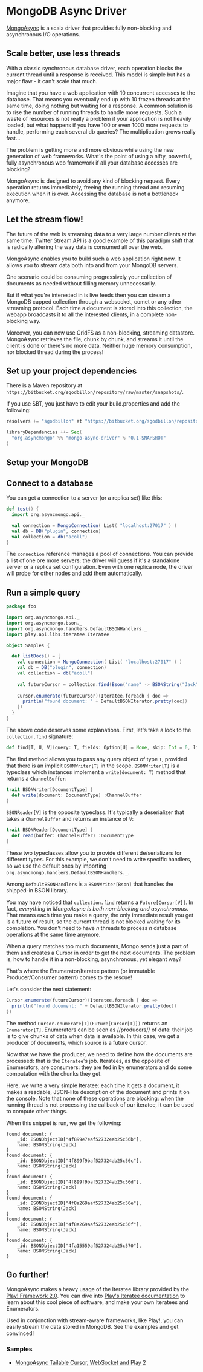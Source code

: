 # MongoDB Async Driver

[MongoAsync](https://github.com/zenexity/AsyncMongo/) is a scala driver that provides fully non-blocking and asynchronous I/O operations.

## Scale better, use less threads

With a classic synchronous database driver, each operation blocks the current thread until a response is received. This model is simple but has a major flaw - it can't scale that much.

Imagine that you have a web application with 10 concurrent accesses to the database. That means you eventually end up with 10 frozen threads at the same time, doing nothing but waiting for a response. A common solution is to rise the number of running threads to handle more requests. Such a waste of resources is not really a problem if your application is not heavily loaded, but what happens if you have 100 or even 1000 more requests to handle, performing each several db queries? The multiplication grows really fast...

The problem is getting more and more obvious while using the new generation of web frameworks. What's the point of using a nifty, powerful, fully asynchronous web framework if all your database accesses are blocking?

MongoAsync is designed to avoid any kind of blocking request. Every operation returns immediately, freeing the running thread and resuming execution when it is over. Accessing the database is not a bottleneck anymore.

## Let the stream flow!

The future of the web is streaming data to a very large number clients at the same time. Twitter Stream API is a good example of this paradigm shift that is radically altering the way data is consumed all over the web.

MongoAsync enables you to build such a web application right now. It allows you to stream data both into and from your MongoDB servers.

One scenario could be consuming progressively your collection of documents as needed without filling memory unnecessarily.

But if what you're interested in is live feeds then you can stream a MongoDB capped collection through a websocket, comet or any other streaming protocol. Each time a document is stored into this collection, the webapp broadcasts it to all the interested clients, in a complete non-blocking way.

Moreover, you can now use GridFS as a non-blocking, streaming datastore. MongoAsync retrieves the file, chunk by chunk, and streams it until the client is done or there's no more data. Neither huge memory consumption, nor blocked thread during the process!

## Set up your project dependencies

There is a Maven repository at `https://bitbucket.org/sgodbillon/repository/raw/master/snapshots/`.

If you use SBT, you just have to edit your build.properties and add the following:

```scala
resolvers += "sgodbillon" at "https://bitbucket.org/sgodbillon/repository/raw/master/snapshots/"

libraryDependencies ++= Seq(
  "org.asyncmongo" %% "mongo-async-driver" % "0.1-SNAPSHOT"
)
```

## Setup your MongoDB

## Connect to a database

You can get a connection to a server (or a replica set) like this:

```scala
def test() {
  import org.asyncmongo.api._

  val connection = MongoConnection( List( "localhost:27017" ) )
  val db = DB("plugin", connection)
  val collection = db("acoll")
}
```

The `connection` reference manages a pool of connections. You can provide a list of one ore more servers; the driver will guess if it's a standalone server or a replica set configuration. Even with one replica node, the driver will probe for other nodes and add them automatically.

## Run a simple query

```scala
package foo

import org.asyncmongo.api._
import org.asyncmongo.bson._
import org.asyncmongo.handlers.DefaultBSONHandlers._
import play.api.libs.iteratee.Iteratee

object Samples {

  def listDocs() = {
    val connection = MongoConnection( List( "localhost:27017" ) )
    val db = DB("plugin", connection)
    val collection = db("acoll")
    
    val futureCursor = collection.find(Bson("name" -> BSONString("Jack")))
    
    Cursor.enumerate(futureCursor)(Iteratee.foreach { doc =>
      println("found document: " + DefaultBSONIterator.pretty(doc))
    })
  }
}
```

The above code deserves some explanations.
First, let's take a look to the `collection.find` signature:

```scala
def find[T, U, V](query: T, fields: Option[U] = None, skip: Int = 0, limit: Int = 0, flags: Int = 0)(implicit writer: BSONWriter[T], writer2: BSONWriter[U], handler: BSONReaderHandler, reader: BSONReader[V]) :Future[Cursor[V]]
```

The find method allows you to pass any query object of type `T`, provided that there is an implicit `BSONWriter[T]` in the scope. `BSONWriter[T]` is a typeclass which instances implement a `write(document: T)` method that returns a `ChannelBuffer`:

```scala
trait BSONWriter[DocumentType] {
  def write(document: DocumentType) :ChannelBuffer
}
```

`BSONReader[V]` is the opposite typeclass. It's typically a deserializer that takes a `ChannelBuffer` and returns an instance of `V`:

```scala
trait BSONReader[DocumentType] {
  def read(buffer: ChannelBuffer) :DocumentType
}
```

These two typeclasses allow you to provide different de/serializers for different types.
For this example, we don't need to write specific handlers, so we use the default ones by importing `org.asyncmongo.handlers.DefaultBSONHandlers._`.

Among `DefaultBSONHandlers` is a `BSONWriter[Bson]` that handles the shipped-in BSON library.

You may have noticed that `collection.find` returns a `Future[Cursor[V]]`. In fact, *everything in MongoAsync is both non-blocking and asynchronous*. That means each time you make a query, the only immediate result you get is a future of result, so the current thread is not blocked waiting for its completion. You don't need to have *n* threads to process *n* database operations at the same time anymore.

When a query matches too much documents, Mongo sends just a part of them and creates a Cursor  in order to get the next documents. The problem is, how to handle it in a non-blocking, asynchronous, yet elegant way?

That's where the Enumerator/Iteratee pattern (or immutable Producer/Consumer pattern) comes to the rescue!

Let's consider the next statement:

```scala
Cursor.enumerate(futureCursor)(Iteratee.foreach { doc =>
  println("found document: " + DefaultBSONIterator.pretty(doc))
})
```

The method `Cursor.enumerate[T](Future[Cursor[T]])` returns an `Enumerator[T]`. Enumerators can be seen as //producers// of data: their job is to give chunks of data when data is available. In this case, we get a producer of documents, which source is a future cursor.

Now that we have the producer, we need to define how the documents are processed: that is the `Iteratee`'s job. Iteratees, as the opposite of Enumerators, are consumers: they are fed in by enumerators and do some computation with the chunks they get.

Here, we write a very simple Iteratee: each time it gets a document, it makes a readable, JSON-like description of the document and prints it on the console. Note that none of these operations are blocking: when the running thread is not processing the callback of our iteratee, it can be used to compute other things.

When this snippet is run, we get the following:

```
found document: {
	_id: BSONObjectID["4f899e7eaf527324ab25c56b"],
	name: BSONString(Jack)
}
found document: {
	_id: BSONObjectID["4f899f9baf527324ab25c56c"],
	name: BSONString(Jack)
}
found document: {
	_id: BSONObjectID["4f899f9baf527324ab25c56d"],
	name: BSONString(Jack)
}
found document: {
	_id: BSONObjectID["4f8a269aaf527324ab25c56e"],
	name: BSONString(Jack)
}
found document: {
	_id: BSONObjectID["4f8a269aaf527324ab25c56f"],
	name: BSONString(Jack)
}
found document: {
	_id: BSONObjectID["4fa15559af527324ab25c570"],
	name: BSONString(Jack)
}
```

## Go further!

MongoAsync makes a heavy usage of the Iteratee library provided by the [Play! Framework 2.0](http://www.playframework.org/). You can dive into [Play's Iteratee documentation](http://www.playframework.org/documentation/2.0.2/Iteratees) to learn about this cool piece of software, and make your own Iteratees and Enumerators.

Used in conjonction with stream-aware frameworks, like Play!, you can easily stream the data stored in MongoDB. See the examples and get convinced!

### Samples

* [MongoAsync Tailable Cursor, WebSocket and Play 2](https://github.com/sgodbillon/demo-mongo-async)


